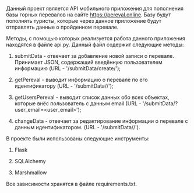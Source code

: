 Данный проект является API мобильного приложения для пополнения базы горных перевалов на сайте 
https://pereval.online. Базу будут пополнять туристы, которые через данное приложение будут отправлять 
данные о пройденном перевале.

Методы, с помощью которых реализуется работа данного приложения находятся в файле api.py. Данный файл содержит 
следующие методы:
    
1. submitData - отвечает за добавление новой записи о перевале. Принимает JSON, содержащий введённую пользователем 
информацию (URL - '/submitData/create/');

2. getPereval - выводит информацию о перевале по его идентификатору (URL - '/submitData/<id>/');
    
3. getUsersPereval - выводит список данных обо всех объектах, которые внёс пользователь с данным email (URL - 
'/submitData/?user_email=<user_email>');

4. changeData - отвечает за редактирование информации о перевале с данным идентификатором. (URL - '/submitData/<id>/').

В проекте были использованы следующие инструменты:
1. Flask
    
2. SQLAlchemy
    
3. Marshmallow

Все зависимости хранятся в файле requirements.txt.
